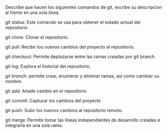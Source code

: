 Describe que hacen los siguientes comandos de git, escribe su descripcion al frente en una sola linea.

git status: Este comando se usa para obtener el estado actual del repositorio

git clone: Clonar el repositorio.

git pull: Recibir los nuevos cambios del proyecto al repositorio.

git checkout: Permite deplazarse entre las ramas creadas por git branch

git log: Explora el historial del repositorio.

git branch: permite crear, enumerar y eliminar ramas, así como cambiar su nombre.

git add: Añade cambio en el repositorio

git commit: Capturar los cambios del proyecto

git push: Subir los nuevos cambios al repositorio remoto.

git merge: Permite tomar las líneas independientes de desarrollo creadas e integrarla en una sola rama.
